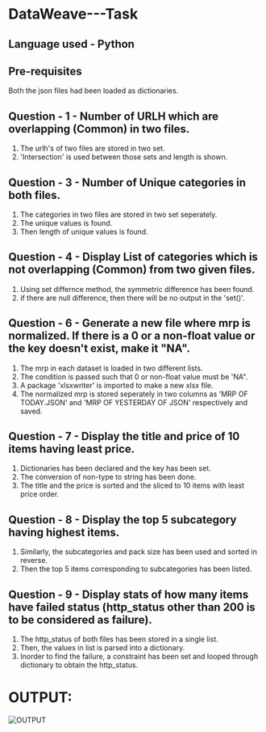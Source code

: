 # DataWeave---Task

## Language used - Python 

## Pre-requisites
Both the json files had been loaded as dictionaries.

## Question - 1 - Number of URLH which are overlapping (Common) in two files.
1. The urlh's of two files are stored in two set.
2. 'Intersection' is used between those sets and length is shown.

## Question - 3 - Number of Unique categories in both files.
1. The categories in two files are stored in two set seperately.
2. The unique values is found.
3. Then length of unique values is found.

## Question - 4 - Display List of categories which is not overlapping (Common) from two given files.
1. Using set differnce method, the symmetric difference has been found.
2. if there are null difference, then there will be no output in the 'set()'.

## Question - 6 - Generate a new file where mrp is normalized. If there is a 0 or a non-float value or the key doesn't exist, make it "NA".
1. The mrp in each dataset is loaded in two different lists.
2. The condition is passed such that 0 or non-float value must be 'NA".
3. A package 'xlsxwriter' is imported to make a new xlsx file.
4. The normalized mrp is stored seperately in two columns as 'MRP OF TODAY.JSON' and 'MRP OF YESTERDAY OF JSON' respectively and saved.

## Question - 7 - Display the title and price of 10 items having least price.
1. Dictionaries has been declared and the key has been set.
2. The conversion of non-type to string has been done.
3. The title and the price is sorted and the sliced to 10 items with least price order.

## Question - 8 - Display the top 5 subcategory having highest items.
1. Similarly, the subcategories and pack size has been used and sorted in reverse.
2. Then the top 5 items corresponding to subcategories has been listed.

## Question - 9 - Display stats of how many items have failed status (http_status other than 200 is to be considered as failure).
1. The http_status of both files has been stored in a single list.
2. Then, the values in list is parsed into a dictionary.
3. Inorder to find the failure, a constraint has been set and looped through dictionary to obtain the http_status.

# OUTPUT:
![OUTPUT](https://user-images.githubusercontent.com/59074144/124818268-71a33600-df88-11eb-986f-ee727201316a.png)
